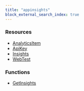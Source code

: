 ```yaml
---
title: "appinsights"
block_external_search_index: true
---
```


<!-- WARNING: this file was generated by Pulumi Docs Generator. -->
<!-- Do not edit by hand unless you're certain you know what you are doing! -->

<h3>Resources</h3>
<ul class="api">
    <li><a href="analyticsitem"><span class="symbol resource"></span>AnalyticsItem</a></li>
    <li><a href="apikey"><span class="symbol resource"></span>ApiKey</a></li>
    <li><a href="insights"><span class="symbol resource"></span>Insights</a></li>
    <li><a href="webtest"><span class="symbol resource"></span>WebTest</a></li>
</ul>

<h3>Functions</h3>
<ul class="api">
    <li><a href="getinsights"><span class="symbol datasource"></span>GetInsights</a></li>
</ul>

